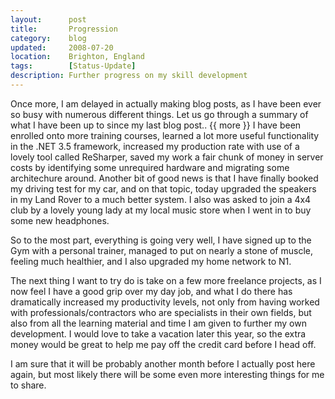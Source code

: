 ```yaml
---
layout:      post
title:       Progression
category:    blog
updated:     2008-07-20
location:    Brighton, England
tags:        [Status-Update]
description: Further progress on my skill development
---
```

Once more, I am delayed in actually making blog posts, as I have been ever so busy with numerous different things. Let us go through a summary of what I have been up to since my last blog post..
{{ more }}
I have been enrolled onto more training courses, learned a lot more useful functionality in the .NET 3.5 framework, increased my production rate with use of a lovely tool called ReSharper, saved my work a fair chunk of money in server costs by identifying some unrequired hardware and migrating some architechure around. Another bit of good news is that I have finally booked my driving test for my car, and on that topic, today upgraded the speakers in my Land Rover to a much better system. I also was asked to join a 4x4 club by a lovely young lady at my local music store when I went in to buy some new headphones.

So to the most part, everything is going very well, I have signed up to the Gym with a personal trainer, managed to put on nearly a stone of muscle, feeling much healthier, and I also upgraded my home network to N1.

The next thing I want to try do is take on a few more freelance projects, as I now feel I have a good grip over my day job, and what I do there has dramatically increased my productivity levels, not only from having worked with professionals/contractors who are specialists in their own fields, but also from all the learning material and time I am given to further my own development. I would love to take a vacation later this year, so the extra money would be great to help me pay off the credit card before I head off.

I am sure that it will be probably another month before I actually post here again, but most likely there will be some even more interesting things for me to share.
